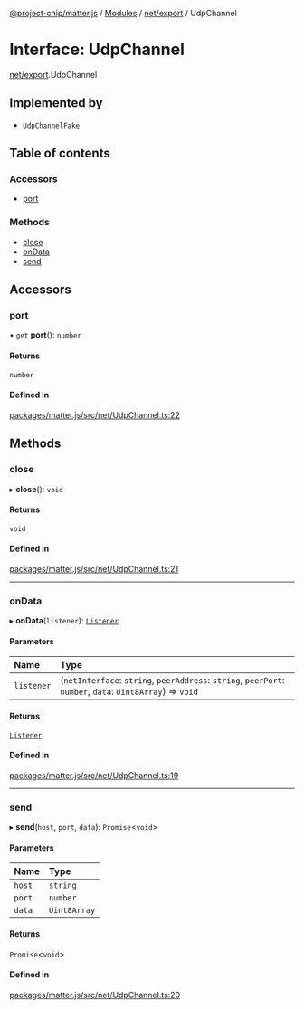 [@project-chip/matter.js](../README.md) / [Modules](../modules.md) / [net/export](../modules/net_export.md) / UdpChannel

# Interface: UdpChannel

[net/export](../modules/net_export.md).UdpChannel

## Implemented by

- [`UdpChannelFake`](../classes/net_export.UdpChannelFake.md)

## Table of contents

### Accessors

- [port](net_export.UdpChannel.md#port)

### Methods

- [close](net_export.UdpChannel.md#close)
- [onData](net_export.UdpChannel.md#ondata)
- [send](net_export.UdpChannel.md#send)

## Accessors

### port

• `get` **port**(): `number`

#### Returns

`number`

#### Defined in

[packages/matter.js/src/net/UdpChannel.ts:22](https://github.com/project-chip/matter.js/blob/5f71eedebdb9fa54338bde320c311bb359b7455d/packages/matter.js/src/net/UdpChannel.ts#L22)

## Methods

### close

▸ **close**(): `void`

#### Returns

`void`

#### Defined in

[packages/matter.js/src/net/UdpChannel.ts:21](https://github.com/project-chip/matter.js/blob/5f71eedebdb9fa54338bde320c311bb359b7455d/packages/matter.js/src/net/UdpChannel.ts#L21)

___

### onData

▸ **onData**(`listener`): [`Listener`](common_export.Listener.md)

#### Parameters

| Name | Type |
| :------ | :------ |
| `listener` | (`netInterface`: `string`, `peerAddress`: `string`, `peerPort`: `number`, `data`: `Uint8Array`) => `void` |

#### Returns

[`Listener`](common_export.Listener.md)

#### Defined in

[packages/matter.js/src/net/UdpChannel.ts:19](https://github.com/project-chip/matter.js/blob/5f71eedebdb9fa54338bde320c311bb359b7455d/packages/matter.js/src/net/UdpChannel.ts#L19)

___

### send

▸ **send**(`host`, `port`, `data`): `Promise`\<`void`\>

#### Parameters

| Name | Type |
| :------ | :------ |
| `host` | `string` |
| `port` | `number` |
| `data` | `Uint8Array` |

#### Returns

`Promise`\<`void`\>

#### Defined in

[packages/matter.js/src/net/UdpChannel.ts:20](https://github.com/project-chip/matter.js/blob/5f71eedebdb9fa54338bde320c311bb359b7455d/packages/matter.js/src/net/UdpChannel.ts#L20)
